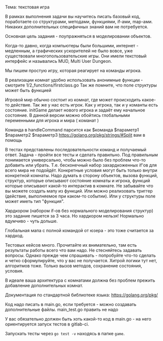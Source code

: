Тема: текстовая игра

В рамках выполнения задачи вы научитесь писать базовый код, поработаете со структурами, методами, функциями, if-ами, map-ами. Никаких дополнительных специфичных знаний вам не потребуется.

Основная цель задания - поупражняться в моделировании объектов.

Когда-то давно, когда компьютеры были большими, интернет - медленным, а графических ускорителей не было вовсе, уже существовали многопользовательские игры. Они имели текстовый интерфейс и назывались MUD, Multi User Dungeon.

Мы пишем простую игру, которая реагирует на команды игрока.

В реализации комнат удобно использовать анонимные функции - смотрите 1/2_functions/firstclass.go
Так же помните, что поле структуры может быть функцией

Игровой мир обычно состоит из комнат, где может происходить какое-то действие.
Так же у нас есть игрок.
Как у игрока, так и у команты есть состояние.
initGame делает нового игрока и задаёт ему начальное состояние.
В данной версии можно обойтись глобальными переменными для игрока и мира ( команат )

Команда в handleCommand парсится как
$команда $параметр1 $параметр2 $параметр3
https://golang.org/pkg/strings/#Split вам в помощь

В тестах представлены последовательности команд и получаемый ответ.
Задача - пройти все тесты и сделать правильно.
Под правильным понимается универсально, чтобы можно было без проблем что-то добавить или убрать.
Т.е. бесконечный набор захардкоженных if'ов для всего мира не подойдёт.
Конкретные условия могут быть только внутри конкретной комнаты.
Надо думать в сторону объектов, вызова функций, структур, которые описывают состояние комнаты и игрока, функций которые описывают какой-то интерактив в комнате. Не забывайте что вы можете создать мапу из функций. Или можно реализовать триггер (действие, выполняемое при каком-то событии). Или у структуры поле может иметь тип "функция".

Хардкором (набором if-ов без нормального моделирования структур) это задание пишется за 3 часа. Но хардкором нельзя! Нормально вдумчиво - чуть дольше.

Глобальная мапа с полной командой от юзера - это тоже считается за хардкод.

Тестовых кейсов много. Прочитайте их внимательно, там есть результаты работы всего что вам надо.
Не стесняйтесь задавать вопросы.
Однако прежде чем спрашивать - попробуйте что-то сделать и четко сформулируйте, что у вас не получается.
Хитрой логики тут нет, алгоритмов тоже. Только вызов методов, сохранение состояния, условия.

В идеале ваша архитектура с комнатами должна без проблем прежить добавление дополнительных комнат.

Документация по стандартной библиотеке языка: https://golang.org/pkg/ 

Код надо писать в main.go, если требуется - можно создавать дополнительные файлы.
main_test.go править не надо

У вас обязательно должен быть хоть какой-то код в main.go - на него ориентируется запуск тестов в gitlab-ci.

Запускать тесты через `go test -v` находясь в папке `game`.
